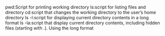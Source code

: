 pwd:Script for printing working directory
ls:script for listing files and directory
cd:script that changes the working directory to the user’s home directory
ls -l:script for displaying current directory contents in a long format
ls -la:script that display current directory contents, including hidden files (starting with .). Using the long format
